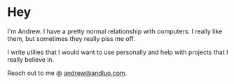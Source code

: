 # Hey
I'm Andrew. I have a pretty normal relationship with computers: I really like them, but sometimes they really piss me off.

I write utilies that I would want to use personally and help with projects that I really believe in.

Reach out to me @ andrew@andluo.com.
